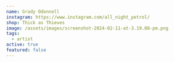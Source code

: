 ```yaml
---
name: Grady Odonnell
instagram: https://www.instagram.com/all_night_petrol/
shop: Thick as Thieves
image: /assets/images/screenshot-2024-02-11-at-3.19.08-pm.png
tags:
  - artist
active: true
featured: false
---
```

